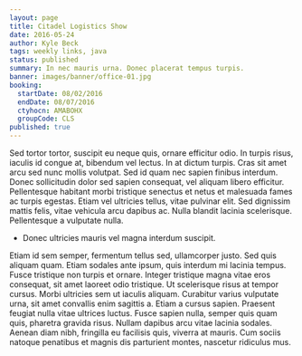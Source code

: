 ```yaml
---
layout: page
title: Citadel Logistics Show
date: 2016-05-24
author: Kyle Beck
tags: weekly links, java
status: published
summary: In nec mauris urna. Donec placerat tempus turpis.
banner: images/banner/office-01.jpg
booking:
  startDate: 08/02/2016
  endDate: 08/07/2016
  ctyhocn: AMABOHX
  groupCode: CLS
published: true
---
```

Sed tortor tortor, suscipit eu neque quis, ornare efficitur odio. In turpis risus, iaculis id congue at, bibendum vel lectus. In at dictum turpis. Cras sit amet arcu sed nunc mollis volutpat. Sed id quam nec sapien finibus interdum. Donec sollicitudin dolor sed sapien consequat, vel aliquam libero efficitur. Pellentesque habitant morbi tristique senectus et netus et malesuada fames ac turpis egestas. Etiam vel ultricies tellus, vitae pulvinar elit. Sed dignissim mattis felis, vitae vehicula arcu dapibus ac. Nulla blandit lacinia scelerisque. Pellentesque a vulputate nulla.

* Donec ultricies mauris vel magna interdum suscipit.

Etiam id sem semper, fermentum tellus sed, ullamcorper justo. Sed quis aliquam quam. Etiam sodales ante ipsum, quis interdum mi lacinia tempus. Fusce tristique non turpis et ornare. Integer tristique magna vitae eros consequat, sit amet laoreet odio tristique. Ut scelerisque risus at tempor cursus. Morbi ultricies sem ut iaculis aliquam. Curabitur varius vulputate urna, sit amet convallis enim sagittis a. Etiam a cursus sapien. Praesent feugiat nulla vitae ultrices luctus. Fusce sapien nulla, semper quis quam quis, pharetra gravida risus. Nullam dapibus arcu vitae lacinia sodales. Aenean diam nibh, fringilla eu facilisis quis, viverra at mauris. Cum sociis natoque penatibus et magnis dis parturient montes, nascetur ridiculus mus.
